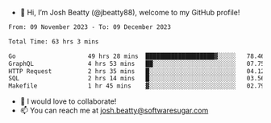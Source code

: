 - 👋 Hi, I’m Josh Beatty (@jbeatty88), welcome to my GitHub profile!

<!--START_SECTION:waka-->

```txt
From: 09 November 2023 - To: 09 December 2023

Total Time: 63 hrs 3 mins

Go                    49 hrs 28 mins  ███████████████████▓░░░░░   78.46 %
GraphQL               4 hrs 53 mins   ██░░░░░░░░░░░░░░░░░░░░░░░   07.75 %
HTTP Request          2 hrs 35 mins   █░░░░░░░░░░░░░░░░░░░░░░░░   04.12 %
SQL                   2 hrs 14 mins   █░░░░░░░░░░░░░░░░░░░░░░░░   03.56 %
Makefile              1 hr 45 mins    ▓░░░░░░░░░░░░░░░░░░░░░░░░   02.79 %
```

<!--END_SECTION:waka-->

- 💞️ I would love to collaborate!
- 📫 You can reach me at josh.beatty@softwaresugar.com

<!---
jbeatty88/jbeatty88 is a ✨ special ✨ repository because its `README.md` (this file) appears on your GitHub profile.
You can click the Preview link to take a look at your changes.
--->
